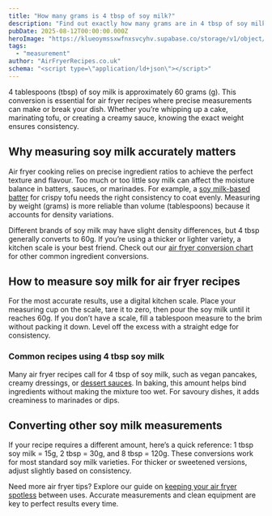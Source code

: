 ```yaml
---
title: "How many grams is 4 tbsp of soy milk?"
description: "Find out exactly how many grams are in 4 tbsp of soy milk for perfect air fryer recipes every time."
pubDate: 2025-08-12T00:00:00.000Z
heroImage: "https://klueoymssxwfnxsvcyhv.supabase.co/storage/v1/object/public/md/how-many-grams-is-4-tbsp-soy-milk-75dabad4.webp"
tags:
  - "measurement"
author: "AirFryerRecipes.co.uk"
schema: "<script type=\"application/ld+json\"></script>"
---
```


<p>4 tablespoons (tbsp) of soy milk is approximately 60 grams (g). This conversion is essential for air fryer recipes where precise measurements can make or break your dish. Whether you’re whipping up a cake, marinating tofu, or creating a creamy sauce, knowing the exact weight ensures consistency.</p>  

<h2>Why measuring soy milk accurately matters</h2>  
<p>Air fryer cooking relies on precise ingredient ratios to achieve the perfect texture and flavour. Too much or too little soy milk can affect the moisture balance in batters, sauces, or marinades. For example, a <a href=https://www.airfryerrecipe.co.uk/recipes>soy milk-based batter</a> for crispy tofu needs the right consistency to coat evenly. Measuring by weight (grams) is more reliable than volume (tablespoons) because it accounts for density variations.</p>  

<p>Different brands of soy milk may have slight density differences, but 4 tbsp generally converts to 60g. If you’re using a thicker or lighter variety, a kitchen scale is your best friend. Check out our <a href=https://www.airfryerrecipe.co.uk/air-fryer-conversion-chart>air fryer conversion chart</a> for other common ingredient conversions.</p>  

<h2>How to measure soy milk for air fryer recipes</h2>  
<p>For the most accurate results, use a digital kitchen scale. Place your measuring cup on the scale, tare it to zero, then pour the soy milk until it reaches 60g. If you don’t have a scale, fill a tablespoon measure to the brim without packing it down. Level off the excess with a straight edge for consistency.</p>  

<h3>Common recipes using 4 tbsp soy milk</h3>  
<p>Many air fryer recipes call for 4 tbsp of soy milk, such as vegan pancakes, creamy dressings, or <a href=https://www.airfryerrecipe.co.uk/recipe-category/dessert>dessert sauces</a>. In baking, this amount helps bind ingredients without making the mixture too wet. For savoury dishes, it adds creaminess to marinades or dips.</p>  

<h2>Converting other soy milk measurements</h2>  
<p>If your recipe requires a different amount, here’s a quick reference: 1 tbsp soy milk = 15g, 2 tbsp = 30g, and 8 tbsp = 120g. These conversions work for most standard soy milk varieties. For thicker or sweetened versions, adjust slightly based on consistency.</p>  

<p>Need more air fryer tips? Explore our guide on <a href=https://www.airfryerrecipe.co.uk/air-fryer-cleaner>keeping your air fryer spotless</a> between uses. Accurate measurements and clean equipment are key to perfect results every time.</p>